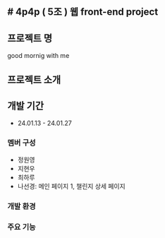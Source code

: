  #   4 p 4 p ( 5조 )
웹 front-end project
---


 ## 프로젝트 명
 good mornig with me

 ##  프로젝트 소개


 ## 개발 기간
  * 24.01.13 - 24.01.27


 ### 멤버 구성
- 정원영
- 지현우
- 최하루
- 나선경: 메인 페이지 1, 챌린지 상세 페이지


### 개발 환경


### 주요 기능 

  
